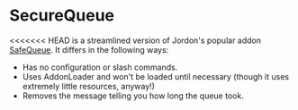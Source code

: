 SecureQueue
===========

<<<<<<< HEAD
is a streamlined version of Jordon's popular addon [SafeQueue](http://www.wowinterface.com/downloads/info19494-1.00.html). It differs in the following ways:

* Has no configuration or slash commands.
* Uses AddonLoader and won't be loaded until necessary (though it uses extremely little resources, anyway!)
* Removes the message telling you how long the queue took.

